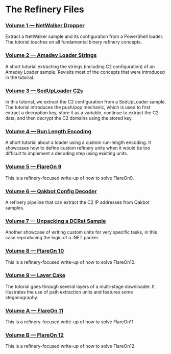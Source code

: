 # The Refinery Files

### [Volume 1 — NetWalker Dropper][0x01]

Extract a NetWalker sample and its configuration from a PowerShell loader.
The tutorial touches on all fundamental binary refinery concepts.

### [Volume 2 — Amadey Loader Strings][0x02]

A short tutorial extracting the strings (including C2 configuration) of an Amadey Loader sample.
Revisits most of the concepts that were introduced in the tutorial.

### [Volume 3 — SedUpLoader C2s][0x03]

In this tutorial, we extract the C2 configuration from a SedUpLoader sample.
The tutorial introduces the push/pop mechanic,
which is used to first extract a decryption key,
store it as a variable,
continue to extract the C2 data,
and then decrypt the C2 domains using the stored key.

### [Volume 4 — Run Length Encoding][0x04]

A short tutorial about a loader using a custom run-length encoding.
It showcases how to define custom refinery units when it would be too difficult to implement a decoding step using existing units.

### [Volume 5 — FlareOn 9][0x05]

This is a refinery-focused write-up of how to solve FlareOn9.

### [Volume 6 — Qakbot Config Decoder][0x06]

A refinery pipeline that can extract the C2 IP addresses from Qakbot samples.

### [Volume 7 — Unpacking a DCRat Sample][0x07]

Another showcase of writing custom units for very specific tasks, in this case reproducing the logic of a .NET packer.

### [Volume 8 — FlareOn 10][0x08]

This is a refinery-focused write-up of how to solve FlareOn10.

### [Volume 9 — Layer Cake][0x09]

The tutorial goes through several layers of a multi-stage downloader.
It illustrates the use of path extraction units and features some steganography.

### [Volume A — FlareOn 11][0x0A]

This is a refinery-focused write-up of how to solve FlareOn11.

### [Volume B — FlareOn 12][0x0B]

This is a refinery-focused write-up of how to solve FlareOn12.


[0x01]: notebooks/tbr-files.v0x01.netwalker.dropper.ipynb
[0x02]: notebooks/tbr-files.v0x02.amadey.loader.ipynb
[0x03]: notebooks/tbr-files.v0x03.seduploader.ipynb
[0x04]: notebooks/tbr-files.v0x04.run.length.encoding.ipynb
[0x05]: notebooks/tbr-files.v0x05.flare.on.9.ipynb
[0x06]: notebooks/tbr-files.v0x06.qakbot.decoder.ipynb
[0x07]: notebooks/tbr-files.v0x07.dc.rat.ipynb
[0x08]: notebooks/tbr-files.v0x08.flare.on.10.ipynb
[0x09]: notebooks/tbr-files.v0x09.exploit.document.ipynb
[0x0A]: notebooks/tbr-files.v0x0a.flare.on.11.ipynb
[0x0B]: notebooks/tbr-files.v0x0a.flare.on.12.ipynb